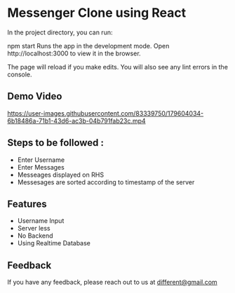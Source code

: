 # Messenger Clone using React

In the project directory, you can run:

npm start
Runs the app in the development mode.
Open http://localhost:3000 to view it in the browser.

The page will reload if you make edits.
You will also see any lint errors in the console.

<h2> Demo Video </h2>

https://user-images.githubusercontent.com/83339750/179604034-6b18486a-71b1-43d6-ac3b-04b791fab23c.mp4

## Steps to be followed :

- Enter Username
- Enter Messages 
- Messeages displayed on RHS
- Messesages are sorted according to timestamp of the server 

## Features

- Username Input
- Server less 
- No Backend
- Using Realtime Database

## Feedback

If you have any feedback, please reach out to us at different@gmail.com
